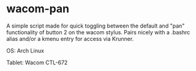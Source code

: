 # wacom-pan
A simple script made for quick toggling between the default and "pan" functionality of button 2 on the wacom stylus. Pairs nicely with a .bashrc alias and/or a kmenu entry for access via Krunner.

OS: Arch Linux

Tablet: Wacom CTL-672
